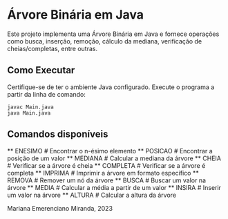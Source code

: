 # Árvore Binária em Java

Este projeto implementa uma Árvore Binária em Java e fornece operações como busca, inserção, remoção, cálculo da mediana, verificação de cheias/completas, entre outras.


## Como Executar

Certifique-se de ter o ambiente Java configurado. Execute o programa a partir da linha de comando:

```Ubuntu
javac Main.java
java Main.java
```
## Comandos disponíveis

** ENESIMO <n>         # Encontrar o n-ésimo elemento
** POSICAO <valor>     # Encontrar a posição de um valor
** MEDIANA             # Calcular a mediana da árvore
** CHEIA               # Verificar se a árvore é cheia
** COMPLETA            # Verificar se a árvore é completa
** IMPRIMA <formato>   # Imprimir a árvore em formato específico
** REMOVA <valor>      # Remover um nó da árvore
** BUSCA <valor>       # Buscar um valor na árvore
** MEDIA <valor>       # Calcular a média a partir de um valor
** INSIRA <valor>      # Inserir um valor na árvore
** ALTURA              # Calcular a altura da árvore


Mariana Emerenciano Miranda, 2023
